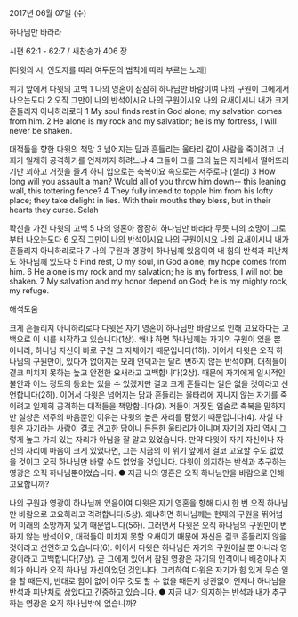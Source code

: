 2017년 06월 07일 (수)

하나님만 바라라



시편 62:1 - 62:7 / 새찬송가 406 장


[다윗의 시, 인도자를 따라 여두둔의 법칙에 따라 부르는 노래]

위기 앞에서 다윗의 고백
1 나의 영혼이 잠잠히 하나님만 바람이여 나의 구원이 그에게서 나오는도다 2 오직 그만이 나의 반석이시요 나의 구원이시요 나의 요새이시니 내가 크게 흔들리지 아니하리로다
1 My soul finds rest in God alone; my salvation comes from him. 2 He alone is my rock and my salvation; he is my fortress, I will never be shaken.

대적들을 향한 다윗의 책망
3 넘어지는 담과 흔들리는 울타리 같이 사람을 죽이려고 너희가 일제히 공격하기를 언제까지 하려느냐 4 그들이 그를 그의 높은 자리에서 떨어뜨리기만 꾀하고 거짓을 즐겨 하니 입으로는 축복이요 속으로는 저주로다 (셀라)
3 How long will you assault a man? Would all of you throw him down-- this leaning wall, this tottering fence? 4 They fully intend to topple him from his lofty place; they take delight in lies. With their mouths they bless, but in their hearts they curse. Selah

확신을 가진 다윗의 고백
5 나의 영혼아 잠잠히 하나님만 바라라 무릇 나의 소망이 그로부터 나오는도다 6 오직 그만이 나의 반석이시요 나의 구원이시요 나의 요새이시니 내가 흔들리지 아니하리로다 7 나의 구원과 영광이 하나님께 있음이여 내 힘의 반석과 피난처도 하나님께 있도다
5 Find rest, O my soul, in God alone; my hope comes from him. 6 He alone is my rock and my salvation; he is my fortress, I will not be shaken. 7 My salvation and my honor depend on God; he is my mighty rock, my refuge.

해석도움





크게 흔들리지 아니하리로다
다윗은 자기 영혼이 하나님만 바람으로 인해 고요하다는 고백으로 이 시를 시작하고 있습니다(1상). 왜냐
하면 하나님께는 자기의 구원이 있을 뿐 아니라, 하나님 자신이 바로 구원 그 자체이기 때문입니다(1하). 이어서 다윗은 오직 하나님의 구원만이, 있다가 없어지는 모래 언덕과는 달리 변하지 않는 반석이며, 대적들이 결코 미치지 못하는 높고 안전한 요새라고 고백합니다(2상). 때문에 자기에게 일시적인불안과 어느 정도의 동요는 있을 수 있겠지만 결코 크게 흔들리는 일은 없을 것이라고 선언합니다(2하). 이어서 다윗은 넘어지는 담과 흔들리는 울타리에 지나지 않는 자기를 죽이려고 일제히 공격하는 대적들을 책망합니다(3). 저들이 거짓된 입술로 축복을 말하지만 실상은 저주의 마음뿐인 이유는 다윗의 높은 자리를 탐했기 때문입니다(4). 사실 다윗은 자기라는 사람이 결코 견고한 담이나 든든한 울타리가 아니며 자기의 자리 역시 그렇게 높고 가치 있는 자리가 아님을 잘 알고 있었습니다. 만약 다윗이 자기 자신이나 자신의 자리에 마음이 크게 있었다면, 그는 지금의 이 위기 앞에서 결코 고요할 수도 없었을 것이고 오직 하나님만 바랄 수도 없었을 것입니다. 다윗이 의지하는 반석과 추구하는 영광은 오직 하나님뿐이었습니다.
● 지금 나의 영혼은 오직 하나님만을 바람으로 인해 고요합니까?

나의 구원과 영광이 하나님께 있음이여
다윗은 자기 영혼을 향해 다시 한 번 오직 하나님만 바람으로 고요하라고 격려합니다(5상). 왜냐하면 하나님께는 현재의 구원을 뛰어넘어 미래의 소망까지 있기 때문입니다(5하). 그러면서 다윗은 오직 하나님의 구원만이 변하지 않는 반석이요, 대적들이 미치지 못할 요새이기 때문에 자신은 결코 흔들리지
않을 것이라고 선언하고 있습니다(6). 이어서 다윗은 하나님은 자기의 구원이실 뿐 아니라 영광이라고 고백합니다(7상). 곧 그에게 있어서 참된 영광은 자기의 인격이나 배경이나 지위가 아니라 오직 하나님 자신이었던 것입니다. 그리하여 다윗은 자기가 힘 있게 무슨 일을 할 때든지, 반대로 힘이 없어 아무
것도 할 수 없을 때든지 상관없이 언제나 하나님을 반석과 피난처로 삼았다고 간증하고 있습니다.
● 지금 내가 의지하는 반석과 내가 추구하는 영광은 오직 하나님밖에 없습니까?